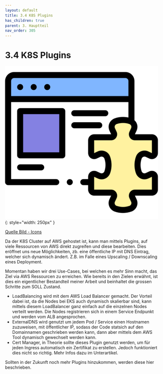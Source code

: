 ```yaml
---
layout: default
title: 3.4 K8S Plugins
has_children: true
parent: 3. Hauptteil
nav_order: 305
---
```


# 3.4 K8S Plugins

![Plugins](../ressources/icons/plugin.png){: style="width: 250px" }

[Quelle Bild - Icons](../anhang/600-quellen.html#64-icons)

Da der K8S Cluster auf AWS gehostet ist, kann man mittels Plugins, auf viele Ressourcen von AWS direkt zugreifen und diese bearbeiten.
Dies eröffnet uns neue Möglichkeiten, zb. eine öffentliche IP mit DNS Eintrag, welcher sich dynamisch ändert. Z.B. im Falle eines Upscaling / Downscaling eines Deployment.

Momentan haben wir drei Use-Cases, bei welchen es mehr Sinn macht, das Ziel via AWS Ressourcen zu erreichen. Wie bereits in den Zielen erwähnt, ist dies ein eigentlicher Bestandteil meiner Arbeit und beinhaltet die grossen Schritte zum SOLL Zustand.

* LoadBalancing wird mit dem AWS Load Balancer gemacht. Der Vorteil dabei ist, da die Nodes bei EKS auch dynamisch skalierbar sind, kann mittels diesem LoadBalancer ganz einfach auf die einzelnen Nodes verteilt werden. Die Nodes registrieren sich in einem Service Endpunkt und werden vom ALB angesprochen.
* ExternalDNS wird genutzt um jedem Pod / Service einen Hostnamen zuzuweisen, mit öffentlicher IP, sodass der Code statsich auf den Domainnamen geschrieben werden kann, dann aber mittels dem AWS Tool dynamisch gewechselt werden kann.
* Cert Manager, in Theorie sollte dieses Plugin genutzt werden, um für jeden Ingress automatisch ein Zertifikat zu erstellen. Jedoch funktioniert dies nicht so richtig. Mehr Infos dazu im Unterartikel.

Sollten in der Zukunft noch mehr Plugins hinzukommen, werden diese hier beschrieben.
